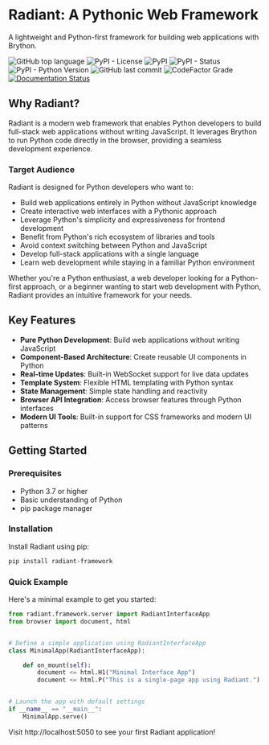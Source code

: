 # Radiant: A Pythonic Web Framework

A lightweight and Python-first framework for building web applications with Brython.

![GitHub top language](https://img.shields.io/github/languages/top/dunderlab/python-radiant_framework?)
![PyPI - License](https://img.shields.io/pypi/l/radiant-framework?)
![PyPI](https://img.shields.io/pypi/v/radiant?)
![PyPI - Status](https://img.shields.io/pypi/status/radiant-framework?)
![PyPI - Python Version](https://img.shields.io/pypi/pyversions/radiant?)
![GitHub last commit](https://img.shields.io/github/last-commit/dunderlab/python-radiant_framework?)
![CodeFactor Grade](https://img.shields.io/codefactor/grade/github/dunderlab/python-radiant_framework?)
[![Documentation Status](https://readthedocs.org/projects/radiant-framework/badge/?version=latest)](https://radiant-framework.readthedocs.io/en/latest/?badge=latest)

## Why Radiant?

Radiant is a modern web framework that enables Python developers to build full-stack web applications without writing JavaScript. It leverages Brython to run Python code directly in the browser, providing a seamless development experience.

### Target Audience

Radiant is designed for Python developers who want to:

- Build web applications entirely in Python without JavaScript knowledge
- Create interactive web interfaces with a Pythonic approach 
- Leverage Python's simplicity and expressiveness for frontend development
- Benefit from Python's rich ecosystem of libraries and tools
- Avoid context switching between Python and JavaScript
- Develop full-stack applications with a single language
- Learn web development while staying in a familiar Python environment

Whether you're a Python enthusiast, a web developer looking for a Python-first approach, or a beginner wanting to start web development with Python, Radiant provides an intuitive framework for your needs.


## Key Features

- **Pure Python Development**: Build web applications without writing JavaScript
- **Component-Based Architecture**: Create reusable UI components in Python
- **Real-time Updates**: Built-in WebSocket support for live data updates
- **Template System**: Flexible HTML templating with Python syntax
- **State Management**: Simple state handling and reactivity
- **Browser API Integration**: Access browser features through Python interfaces
- **Modern UI Tools**: Built-in support for CSS frameworks and modern UI patterns

## Getting Started

### Prerequisites

- Python 3.7 or higher
- Basic understanding of Python
- pip package manager

### Installation

Install Radiant using pip:

~~~bash
pip install radiant-framework
~~~

### Quick Example

Here's a minimal example to get you started:



```python
from radiant.framework.server import RadiantInterfaceApp
from browser import document, html


# Define a simple application using RadiantInterfaceApp
class MinimalApp(RadiantInterfaceApp):

    def on_mount(self):
        document <= html.H1("Minimal Interface App")
        document <= html.P("This is a single-page app using Radiant.")


# Launch the app with default settings
if __name__ == "__main__":
    MinimalApp.serve()
```



Visit http://localhost:5050 to see your first Radiant application!

